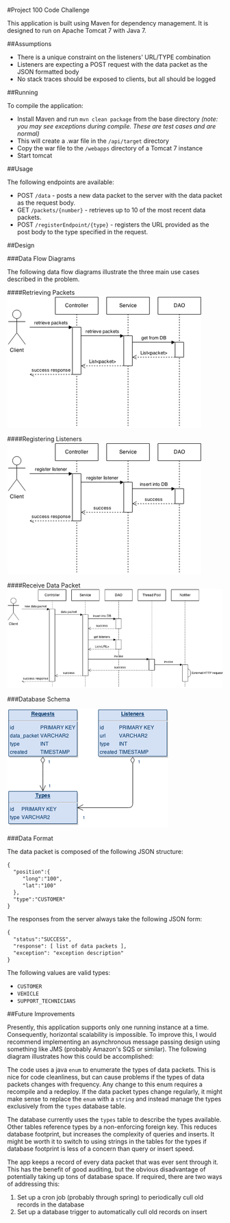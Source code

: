 #Project 100 Code Challenge

This application is built using Maven for dependency management. It is designed to run on Apache Tomcat 7 with Java 7.

##Assumptions

* There is a unique constraint on the listeners' URL/TYPE combination
* Listeners are expecting a POST request with the data packet as the JSON formatted body
* No stack traces should be exposed to clients, but all should be logged

##Running

To compile the application:
* Install Maven and run `mvn clean package` from the base directory *(note: you may see exceptions during compile. These are test cases and are normal)*
* This will create a .war file in the `/api/target` directory
* Copy the war file to the `/webapps` directory of a Tomcat 7 instance
* Start tomcat

##Usage

The following endpoints are available:
* POST `/data` - posts a new data packet to the server with the data packet as the request body.
* GET `/packets/{number}` - retrieves up to 10 of the most recent data packets.
* POST `/registerEndpoint/{type}` - registers the URL provided as the post body to the type specified in the request.

##Design

###Data Flow Diagrams

The following data flow diagrams illustrate the three main use cases described in the problem.

####Retrieving Packets
![Get Packet Flow](/documentation/diagrams/get_packet_flow.png)

####Registering Listeners
![Get Packet Flow](/documentation/diagrams/register_listener_flow.png)

####Receive Data Packet
![Get Packet Flow](/documentation/diagrams/receive_packet_flow.png)

###Database Schema

![DB Schema](/documentation/diagrams/db_schema.png)

###Data Format

The data packet is composed of the following JSON structure:
```
{
  "position":{
     "long":"100",
     "lat":"100"
  },
  "type":"CUSTOMER"
}
```

The responses from the server always take the following JSON form:
```
{
  "status":"SUCCESS",
  "response": [ list of data packets ],
  "exception": "exception description"
}
```

The following values are valid types:
* `CUSTOMER`
* `VEHICLE`
* `SUPPORT_TECHNICIANS`

##Future Improvements

Presently, this application supports only one running instance at a time. Consequently, horizontal scalability is
impossible. To improve this, I would recommend implementing an asynchronous message passing design using something like
JMS (probably Amazon's SQS or similar). The following diagram illustrates how this could be accomplished:

The code uses a java `enum` to enumerate the types of data packets. This is nice for code cleanliness, but can cause
problems if the types of data packets changes with frequency. Any change to this enum requires a recompile and a
redeploy. If the data packet types change regularly, it might make sense to replace the `enum` with a `string` and
instead manage the types exclusively from the `types` database table.

The database currently uses the `types` table to describe the types available. Other tables reference types by a
non-enforcing foreign key. This reduces database footprint, but increases the complexity of queries and inserts. It
might be worth it to switch to using strings in the tables for the types if database footprint is less of a concern than
query or insert speed.

The app keeps a record of every data packet that was ever sent through it. This has the benefit of good auditing, but
the obvious disadvantage of potentially taking up tons of database space. If required, there are two ways of addressing
this:

1. Set up a cron job (probably through spring) to periodically cull old records in the database
2. Set up a database trigger to automatically cull old records on insert
